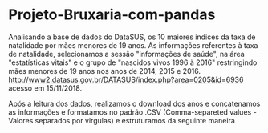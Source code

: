 # Projeto-Bruxaria-com-pandas
Analisando a base de dados do DataSUS, os 10 maiores indices da taxa de natalidade por mães menores de 19 anos.
As informações referentes à taxa de natalidade, selecionamos a sessão "informações de saúde", na área "estatísticas vitais" e o grupo de "nascidos vivos 1996 à 2016" restringindo mães menores de 19 anos nos anos de 2014, 2015 e 2016. http://www2.datasus.gov.br/DATASUS/index.php?area=0205&id=6936 acesso em 15/11/2018.

Após a leitura dos dados, realizamos o download dos anos e concatenamos as informações e formatamos no padrão .CSV (Comma-separeted values - Valores separados por virgulas) e estruturamos da seguinte maneira

